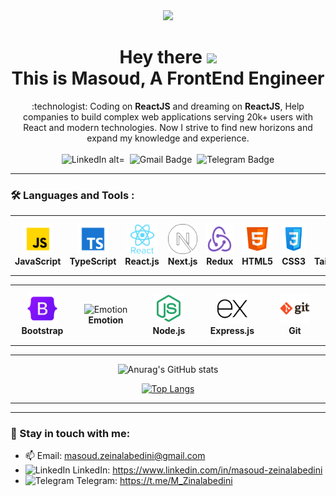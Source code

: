  <div id="header" align="center">
  <img src="https://media.giphy.com/media/M9gbBd9nbDrOTu1Mqx/giphy.gif" width="100"/>
</div>
<h1 align="center">
  Hey there
  <img src="https://media.giphy.com/media/hvRJCLFzcasrR4ia7z/giphy.gif" width="30px"/><br />
  This is Masoud,  
  A FrontEnd Engineer
</h1>
<div id="aboutMe" align="center">
 :technologist: Coding on <b>ReactJS</b> and dreaming on <b>ReactJS</b>, Help companies to build complex web applications serving 20k+ users with React and modern technologies. Now I strive to find new horizons and expand my knowledge and experience.
 </div>
 <br />
<div id="badges" align="center">
 <a href="https://www.linkedin.com/in/masoud-zeinalabedini/" target="_blank" style="text-decoration: none;" ><img src="https://img.shields.io/badge/LinkedIn-blue?style=for-the-badge&logo=linkedin&logoColor=white" title="LinkedIn alt="LinkedIn Badge"/></a>&nbsp;
  <a href="mailto:masoud.zeinalabedini@gmail.com" target="_blank" style="text-decoration: none;" ><img src="https://img.shields.io/badge/Gmail-D14836?style=for-the-badge&logo=gmail&logoColor=white" title="Gmail" alt="Gmail Badge"/></a>&nbsp;
 <a href="https://t.me/M_Zinalabedini" target="_blank" style="text-decoration: none;" > 
  <img src="https://img.shields.io/badge/Telegram-M_Zinalabedini-blue?logo=telegram&labelColor=aliceblue&style=for-the-badge" title="Telegram" alt="Telegram Badge"/>
 </a>
</div>

___

### :hammer_and_wrench: Languages and Tools :                                                                                                                                                                                                                             
<table align="center">
  <tbody align="center">
    <tr align="center">
      <td align="center" height="90" width="90">
        <img
          src="https://raw.githubusercontent.com/Masoud-z/icons/main/icons8-javascript-480.png"
          width="48"
          height="48"
          alt="JavaScript"
          style="max-width: 100%"
        />
        <br /><strong>JavaScript</strong>
      </td>
      <td align="center" height="90" width="90">
        <img
          src="https://raw.githubusercontent.com/Masoud-z/icons/main/icons8-typescript-480.png"
          width="48"
          height="48"
          alt="TypeScript"
          style="max-width: 100%"
        />
        <br /><strong>TypeScript</strong>
      </td>
      <td align="center" height="90" width="90">
        <img
          src="https://raw.githubusercontent.com/Masoud-z/icons/7a683ce0cc64c4893047d3a5706dd273a1e0b602/react-original-wordmark.svg"
          width="48"
          height="48"
          alt="React"
          style="max-width: 100%"
        />
        <br /><strong>React.js</strong>
      </td>
      <td align="center" height="90" width="90">
        <img
          src="https://raw.githubusercontent.com/Masoud-z/icons/7a683ce0cc64c4893047d3a5706dd273a1e0b602/nextjs-line.svg"
          width="48"
          height="48"
          alt="Next.js"
          style="max-width: 100%"
        />
        <br /><strong>Next.js</strong>
      </td>
     <td align="center" height="90" width="90">
        <img
          src="https://raw.githubusercontent.com/Masoud-z/icons/main/icons8-redux-480.png"
          width="48"
          height="48"
          alt="Redux"
          style="max-width: 100%"
        />
        <br /><strong>Redux</strong>
      </td>
     <td align="center" height="90" width="90">
        <img
          src="https://raw.githubusercontent.com/Masoud-z/icons/main/icons8-html5-480.png"
          width="48"
          height="48"
          alt="HTML"
          style="max-width: 100%"
        />
        <br /><strong>HTML5</strong>
      </td>
      <td align="center" height="90" width="90">
        <img
          src="https://raw.githubusercontent.com/Masoud-z/icons/main/icons8-css-240.png"
          width="48"
          height="48"
          alt="CSS3"
          style="max-width: 100%"
        />
        <br /><strong>CSS3</strong>
      </td>
      <td align="center" height="90" width="90">
        <img
          src="https://raw.githubusercontent.com/Masoud-z/icons/main/icons8-tailwind-css-240.png"
          width="48"
          height="48"
          alt="TailwindCSS"
          style="max-width: 100%"
        />
        <br /><strong>TailwindCSS</strong>
      </td>
      <td align="center" height="90" width="90">
        <img
          src="https://raw.githubusercontent.com/Masoud-z/icons/main/icons8-material-ui-480.png"
          width="48"
          height="48"
          alt="MaterialUI"
          style="max-width: 100%"
        />
        <br /><strong>MaterialUI</strong>
      </td>
    </tr>                             
  </tbody>
</table>
<table align="center">
  <tbody align="center">
    <tr align="center">
      <td align="center" height="90" width="90">
        <img
          src="https://raw.githubusercontent.com/devicons/devicon/master/icons/bootstrap/bootstrap-original.svg"
          width="48"
          height="48"
          alt="Bootstrap"
          style="max-width: 100%"
        />
        <br /><strong>Bootstrap</strong>
      </td>
      <td align="center" height="90" width="90">
        <img
          src="https://emotion.sh/logo-96x96.png"
          width="68"
          height="68"
          alt="Emotion"
          style="max-width: 100%"
        />
        <br /><strong>Emotion</strong>
      </td>
     <td align="center" height="90" width="90">
        <img
          src="https://raw.githubusercontent.com/Masoud-z/icons/main/icons8-node-js-240.png"
          width="48"
          height="48"
          alt="Node.js"
          style="max-width: 100%"
        />
        <br /><strong>Node.js</strong>
      </td>
      <td align="center" height="90" width="90">
        <img
          src="https://raw.githubusercontent.com/Masoud-z/icons/main/icons8-express-js-500.png"
          width="48"
          height="48"
          alt="Express.js"
          style="max-width: 100%"
        />
        <br /><strong>Express.js</strong>
      </td>
      <td align="center" height="90" width="90">
        <img
          src="https://raw.githubusercontent.com/devicons/devicon/master/icons/git/git-original-wordmark.svg"
          width="48"
          height="48"
          alt="Git"
          style="max-width: 100%"
        />
        <br /><strong>Git</strong>
      </td>
    </tr>
  </tbody>
</table>



                                 
___

 <div id="stats" align="center">

 ![Anurag's GitHub stats](https://github-readme-stats.vercel.app/api?username=Masoud-z&show_icons=true&layout=compact&theme=react)

  

[![Top Langs](https://github-readme-stats.vercel.app/api/top-langs/?username=Masoud-z&layout=compact&theme=react)](https://github.com/anuraghazra/github-readme-stats)

 
 </div>

___

                              
___

### :high_brightness: Stay in touch with me:


- 📫 Email: masoud.zeinalabedini@gmail.com
- <img src="https://images.rawpixel.com/image_png_800/czNmcy1wcml2YXRlL3Jhd3BpeGVsX2ltYWdlcy93ZWJzaXRlX2NvbnRlbnQvbHIvdjk4Mi1kMy0xMC5wbmc.png" title="LinkedIn" alt="LinkedIn" width="16" height="16" /> LinkedIn: https://www.linkedin.com/in/masoud-zeinalabedini 
- <img src="https://upload.wikimedia.org/wikipedia/commons/8/82/Telegram_logo.svg" title="Telegram" alt="Telegram" width="16" height="16" /> Telegram: https://t.me/M_Zinalabedini



